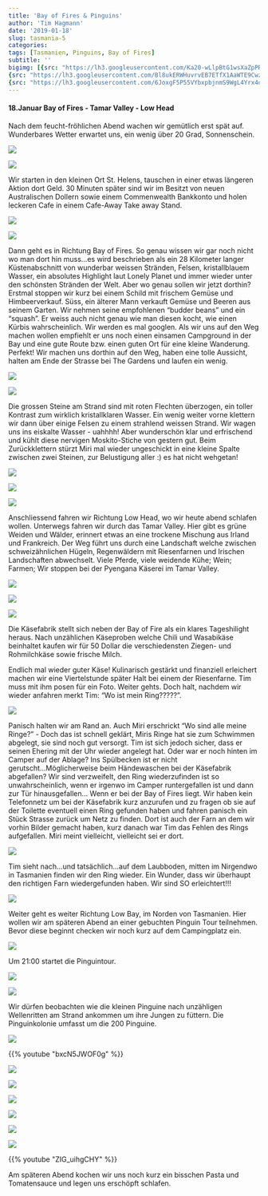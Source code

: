 ```yaml
---
title: 'Bay of Fires & Pinguins'
author: 'Tim Hagmann'
date: '2019-01-18'
slug: tasmania-5
categories:
tags: [Tasmanien, Pinguins, Bay of Fires]
subtitle: ''
bigimg: [{src: "https://lh3.googleusercontent.com/Ka20-wLlpBtG1wsXaZpPR4P5iAknPzps0elzKRDIkIcKz_2NBjhE2QPVwFDgmW3krBviOn53N8grQ2hyJnAeNy1DFx0vzP4mNlCQhnavfFeSY5vP5llBivpJhZw8HENvwYmWB0wpAIk=w1920-h1080"},
{src: "https://lh3.googleusercontent.com/Bl8ukERWHuvrvEB7ETfX1AaWTE9CwzVjoLhBbUq3ScOjmJNJsd1a0rEi7QbgEzrA57WZVdtNg9R3YTKk5GegzDGwDgAvUKpudqVw0pFi9smqJnRDRqYoyxyw3KeTzKxmGNazstglYfc=w1920-h1080"},
{src: "https://lh3.googleusercontent.com/6JoxgF5P55VYbxpbjnmS9WgL4Yrx4qt9Bc9zbEKA3GYSVlco8JSnmUXECRgM1W-BLaAahSTScLpMO8iIgSS9UTAxeHcoP6mCJGmKDTZSPLy9CKZbdq72AHCuBvXcvsKJYfFsoavQr_o=w1920-h1080"}]
---
```


#### 18.Januar Bay of Fires - Tamar Valley - Low Head
Nach dem feucht-fröhlichen Abend wachen wir gemütlich erst spät auf. Wunderbares Wetter erwartet uns, ein wenig über 20 Grad, Sonnenschein.

![](https://lh3.googleusercontent.com/G3VCRc0QPX1Y77Zny00yiEhNIseiZBdJ21ZvemgsvmZWBOvCf8q-t31yLiAOdca0NmujDRF9ixIbqDcKhE-ZwxRH2VsegwP5-Rd_IzhNemzwjkrCO-5gvUxXQ7XHcOsnunbtck4VL4s=w1920-h1080)

![](https://lh3.googleusercontent.com/ONEJBPm4wGWDmWjVTECvPr8RBoy85fZTy1CCaEPFi5HQcjn1KXTF-2K4Lz9hGyIFo65RIL4GYRbUsUoGSsnrPxH21k1iCfPvh4L8sGLkXA839rkpXtYdAZ2TUZ54jSRNxOm2HHUJ1YE=w1920-h1080)

Wir starten in den kleinen Ort St. Helens, tauschen in einer etwas längeren Aktion dort Geld. 30 Minuten später sind wir im Besitzt von neuen Australischen Dollern sowie einem Commenwealth Bankkonto und holen leckeren Cafe in einem Cafe-Away Take away Stand.

![](https://lh3.googleusercontent.com/a09QJ8BWttH6Qvr0NzlFYeO7VE1Z4pmfg6dul_9PT5oo1J8R-O6HTAxMPHj9KZvmvyn0nDFyRQiEpNOpj6IS8GVw1EoA0awle14f9ysEHTvbqTFDt-PjlyyzIucsZQopvNIGrdLQ5dg=w1920-h1080)

![](https://lh3.googleusercontent.com/zfO7pQ1_mgqplkEAmlJdaO6ciwfysOYwro-5GO5fTP-9_LLwLVecIvjQWYJoYW2VecjvoCRfL15ltLhLUl5jBjfGBv3QODZa1GphMgXq6ITh6CZj8C26DgsX0XdnXwW2Mz37m0Upw70=w1920-h1080)

Dann geht es in Richtung Bay of Fires. So genau wissen wir gar noch nicht wo man dort hin muss...es wird beschrieben als ein 28 Kilometer langer Küstenabschnitt von wunderbar weissen Stränden, Felsen, kristallblauem Wasser, ein absolutes Highlight laut Lonely Planet und immer wieder unter den schönsten Stränden der Welt. Aber wo genau sollen wir jetzt dorthin? Erstmal stoppen wir kurz bei einem Schild mit frischem Gemüse und Himbeerverkauf. Süss, ein älterer Mann verkauft Gemüse und Beeren aus seinem Garten. Wir nehmen seine empfohlenen “budder beans” und ein “squash”. Er weiss auch nicht genau wie man diesen kocht, wie einen Kürbis wahrscheinlich. Wir werden es mal googlen. Als wir uns auf den Weg machen wollen empfiehlt er uns noch einen einsamen Campground in der Bay und eine gute Route bzw. einen guten Ort für eine kleine Wanderung. Perfekt! Wir machen uns dorthin auf den Weg, haben eine tolle Aussicht, halten am Ende der Strasse bei The Gardens und laufen ein wenig.

![](https://lh3.googleusercontent.com/9h4J4mpZmJKkydrJwctQszngnrWaf66BhDp-6E-TgKHlaQs7psgwFlta-UWsBDvko7CQ9Bf_yJlxgep4eyOfQQcjkZQ5r9wgnJk0V6eBuXMoCi7pYyQl3p1mvwuCETJWi4LgHCaLQG0=w1920-h1080)

![](https://lh3.googleusercontent.com/wmrDcOp39R7LoC4HnMpRpDM2ZUQ49X_sQ2HK9wc8hwsMZgcoyB1dWtq9t7P_mZ6yFwYQWfzTdyovxQdkeWYuBmtGZDRg4vGmLC5P_b-C4K6W0u6THDezKQ9UlBTiVLS-EMvOxi0ulUs=w1920-h1080)

Die grossen Steine am Strand sind mit roten Flechten überzogen, ein toller Kontrast zum wirklich kristallklaren Wasser. Ein wenig weiter vorne klettern wir dann über einige Felsen zu einem strahlend weissen Strand. Wir wagen uns ins eiskalte Wasser - uahhhh! Aber wunderschön klar und erfrischend und kühlt diese nervigen Moskito-Stiche von gestern gut. Beim Zurückklettern stürzt Miri mal wieder ungeschickt in eine kleine Spalte zwischen zwei Steinen, zur Belustigung aller :) es hat nicht wehgetan!

![](https://lh3.googleusercontent.com/ZvytDkFfFH--XlXFAO8hH_xcBe3xTmnd7qucsSvnvYtCAyoeZzJvrA1m956u10IPHVBR-1KRQX-RYDOZqU8PpPZIP0rub7weyFH6jxw7zJ6gMEFKtGUFNzxYdyHR7jBpswgWnF9nyho=w1920-h1080)

![](https://lh3.googleusercontent.com/0sbIOSkcVZ4jYyZiHjZDR6k3Bb1Y8GJ8KIwxum6onSmeM9cWvYlYDBuZM5MpIosLjSZL4FfEFbq26owJuW32nbcrLiQmOp1fUOyge_T9AvIp4XrI9zNqruNSYVdq57suZKzZJLNhPbI=w1920-h1080)

![](https://lh3.googleusercontent.com/d9wbhuAH1AdFnZHJIB53MLLxSBYWDx_3pqgpmGMkltmBynBb1wkygKKZO2rYfCAXheJt6nlExZDBYrWB4mJztEXHifXlWcX4d7auUsgRax1LwtFMwq7abLhKdQMLWOR4wesqfoK5nDo=w1920-h1080)

Anschliessend fahren wir Richtung Low Head, wo wir heute abend schlafen wollen. Unterwegs fahren wir durch das Tamar Valley. Hier gibt es grüne Weiden und Wälder, erinnert etwas an eine trockene Mischung aus Irland und Frankreich. Der Weg führt uns durch eine Landschaft welche zwischen schweizähnlichen Hügeln, Regenwäldern mit Riesenfarnen und Irischen Landschaften abwechselt. Viele Pferde, viele weidende Kühe; Wein; Farmen;
Wir stoppen bei der Pyengana Käserei im Tamar Valley.

![](https://lh3.googleusercontent.com/R7_qLiqZfi340EILvMmpUZ0cbqqorQP6oNyzwcwXaYc8q-YcsuF3e6X08DbO3UXFBCHRAtH4gCe_thHN3-SsUBMjoWdX6WJvFXXqDsd3EJocm2ocob8DNbJd0PnywKtfuMjZW311FxM=w1920-h1080)

![](https://lh3.googleusercontent.com/swVgzHxIhyuOcjCSyg2G1xPo3wlXP7vAyvXki3JjjH1ojLB3EZ06uEa4xiK5Qb9HwirtSDRxiwX9ASuuc5Jrdr5VBpm0QuQws4UmJLoRtS8Gc0ieF1JqY-XCxOklDYY6m6QY0OuglXU=w1920-h1080)

![](https://lh3.googleusercontent.com/96dKLeAD9NjwSJXg9YYtNl-wwTbGBevl3j7YGxN6H5aKs99vMczqhVGPC38XTSE1W07n26RfRmporhaLdPNkswCJNbT4eRBLhDodNOafyhiIIIjw_08rgqTIrFMXchBLAytJcite7Lk=w1920-h1080)

Die Käsefabrik stellt sich neben der Bay of Fire als ein klares Tageshilight heraus. Nach unzählichen Käseproben welche Chili und Wasabikäse beinhaltet kaufen wir für 50 Dollar die verschiedensten Ziegen- und Rohmilchkäse sowie frische Milch. 

Endlich mal wieder guter Käse! Kulinarisch gestärkt und finanziell erleichert machen wir eine Viertelstunde später Halt bei einem der Riesenfarne. Tim muss mit ihm posen für ein Foto. Weiter gehts. Doch halt, nachdem wir wieder anfahren merkt Tim: “Wo ist mein Ring?????”.

![](https://lh3.googleusercontent.com/XWxMTaeeEPp250Jxaf3xyLg1ky33oUKHG_57_yCrKDag-O9OLJ38wT8JWTsUrUOGuRa6qexLrguxuS7kWWEJTRjlwZqwn-WB9EuQz7AwHMagSCLgTyVEuyp6BDigMxrJVC8fio0ckVo=w1920-h1080)

Panisch halten wir am Rand an. Auch Miri erschrickt “Wo sind alle meine Ringe?” - Doch das ist schnell geklärt, Miris Ringe hat sie zum Schwimmen abgelegt, sie sind noch gut versorgt. Tim ist sich jedoch sicher, dass er seinen Ehering mit der Uhr wieder angelegt hat. Oder war er noch hinten im Camper auf der Ablage? Ins Spülbecken ist er nicht gerutscht...Möglicherweise beim Händewaschen bei der Käsefabrik abgefallen? Wir sind verzweifelt, den Ring wiederzufinden ist so unwahrscheinlich, wenn er irgenwo im Camper runtergefallen ist und dann zur Tür hinausgefallen... Wenn er bei der Bay of Fires liegt. Wir haben kein Telefonnetz um bei der Käsefabrik kurz anzurufen und zu fragen ob sie auf der Toilette eventuell einen Ring gefunden haben und fahren panisch ein Stück Strasse zurück um Netz zu finden. Dort ist auch der Farn an dem wir vorhin Bilder gemacht haben, kurz danach war Tim das Fehlen des Rings aufgefallen. Miri meint vielleicht, vielleicht sei er dort.

![](https://lh3.googleusercontent.com/w2-acCDgdaS9P1xFr0ZioAhKNR4W80bClXubNiZ2_S8mqiGCxKx56CciTEP3_3BPsn_b6JKOjVkKoGAZZ0p8jV6v48r5WuwuzMI7gkpS7IxXfRf6ykDwUIpiZQ-Va2swgfuOQScIPrk=w1920-h1080)

Tim sieht nach...und tatsächlich...auf dem Laubboden, mitten im Nirgendwo in Tasmanien finden wir den Ring wieder. Ein Wunder, dass wir überhaupt den richtigen Farn wiedergefunden haben. Wir sind SO erleichtert!!!

![](https://lh3.googleusercontent.com/QzW0oECHnGxflk9zEz2l5SmI3eW7xQiq6RRr4sMsYdSxfYnKPATntO2V8Amu01Xx3A_whNbehjSj171K1OTtT8Jai4n83r0aYzfWDmPdzIgs3sUpJTJyWnMnTgJFBrOqVYtnQUQIqcs=w1920-h1080)

Weiter geht es weiter Richtung Low Bay, im Norden von Tasmanien. Hier wollen wir am späteren Abend an einer gebuchten Pinguin Tour teilnehmen. Bevor diese beginnt checken wir noch kurz auf dem Campingplatz ein.

![](https://lh3.googleusercontent.com/py2ocxiBlP-Pukilq0wlq4uhkXW61zEMASLW_kUa2x48JFdK8zgtvNGiO_Mzhf8lGpO6l8W4T3qtoJ4A8ZQ9nF1xHGh457QLYJSsngEGYyRqG7odMxsNHfa41VGg3NdHMzzfGnNRjhs=w1920-h1080)

Um 21:00 startet die Pinguintour.

![](https://lh3.googleusercontent.com/EISGnRIznDzUM3B4yqc2_Pde48-KQxMwnw0gxTshmK_8EFaN1eEfe3usJhpDKXAw5eGRtcDhiZUby3DY4u7bYhuJlz9EoYtvCf4MpMBmAvhJOA2A3A5pISLp5EMKPWc6vfnOKppjWy4=w1920-h1080)

![](https://lh3.googleusercontent.com/qfWtLn4uajT1gppLZiLBsR-KvYxcMSE-HMcNZWaczRUS5BoNgizck4MfHG6pTOZ1HDkzc90y0h-595fFeec_2dooOewvwhsCwnN6woCiMSJ3BIvj-84_btUoGaZQxpWYrNxP6_R_jpU=w1920-h1080)

Wir dürfen beobachten wie die kleinen Pinguine nach unzähligen Wellenritten am Strand ankommen um ihre Jungen zu füttern. Die Pinguinkolonie umfasst um die 200 Pinguine.

![](https://lh3.googleusercontent.com/1RjO_GivKSqL4fAmiLQvcxcr65RJRyh0Y1UuHPzKTFnSNfsG0dANc5rkQ2RGJj5hYPOAo4KZ3047lTxmmFKcGy_ZjHhv4gSbUZKRwDFL58oF_wAfwk8aiJ_1Low-gYmxyh3mwMPrR2s=w1920-h1080)

{{% youtube "bxcN5JWOF0g" %}}

![](https://lh3.googleusercontent.com/E69D5rXK4pOcE-qVbheCoiCPavgvM92jSvk7s86f_vUq9GgydZMgtE3GSL9FGWBLr17cyYfAqw73HcX9C48hk5hbgySLMjIzUoy20gJzbcrMM0gzvCyRLCFnX4z5PyVHTeIQvN6Q1y8=w1920-h1080)

![](https://lh3.googleusercontent.com/VDWAsHkHaXLbKJrU3JMO2u7dZCGcSLU6kxRa5s-52h8158OEkl1tx4YrJvLmE4PamDuOgao4Db1D6gqSC4oiSUFfAUn0uwS2rxn3uZUyP91ubQh2S0nF2xTfpfg20QEqLMGTSd1zu6E=w1920-h1080)

![](https://lh3.googleusercontent.com/JnWweSkLM-YscU9wUBmc4kjv8pUNpdtFMqTWClhp6qnCxVAlj8vPiLCAz6j8hUj9Uj_ALu_qMtA8kbRCUxJ1--waOgyjyD2AMaPkM7Dja5SYcf6hK5u--gqAWSogHlWSNPxQkmAm45Y=w1920-h1080)

![](https://lh3.googleusercontent.com/Mt1Z-u4gjArSP-xGbLan1l3NFIF29e00kcR-3yZtrCRTGuohhOfL6qzVVSupI_5m0Y134PJa-oT_MaiB75nJi-1qkNW_JYD5omcm-dOOZe4prnJtfJrkjzOFYIsNqkT3ltvw0pSmaQQ=w1920-h1080)

![](https://lh3.googleusercontent.com/wLm_RbHVF4UxxOT_IQSyOVXoMd_-7iJNDuPR3fnhmc3dpO3H3vadxeubnKbXbSSENPg24ZGrqMmim9HM-_KnXAeUKCHrt0vsSJrlQFBqLr8XUsNCsLTsnehbNNDFe9m6hmMAIzqGH0w=w1920-h1080)

![](https://lh3.googleusercontent.com/5_e8ekxmyP1OWBOqqV_J4hKxPsSusSjQgFrxgC8zqn1_P1nNa-DkF3kTlQxPIakfBx883Wm433MCQTGURJDqkBlMYgf-51zr9xovItYIN7ElR0T7pXFQeFwJ_XtJMk3rm9oN_gPS9oI=w1920-h1080)

{{% youtube "ZIG_uihgCHY" %}}

Am späteren Abend kochen wir uns noch kurz ein bisschen Pasta und Tomatensauce und legen uns erschöpft schlafen. 
